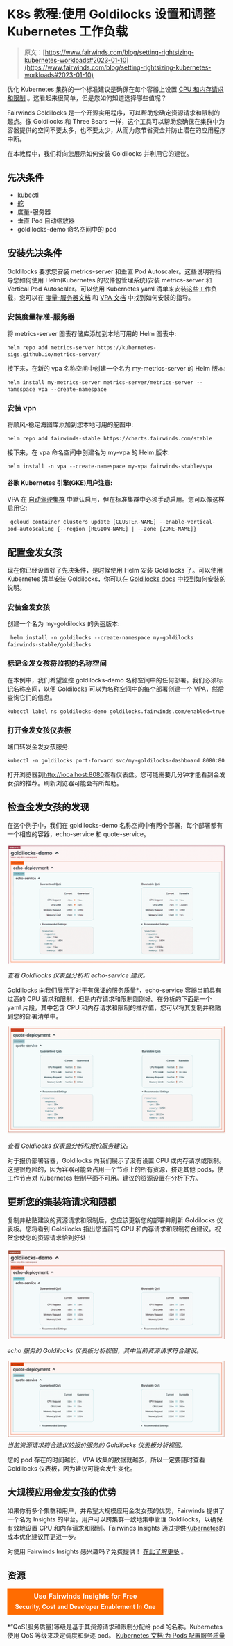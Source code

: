 # K8s 教程:使用 Goldilocks 设置和调整 Kubernetes 工作负载

> 原文：[https://www.fairwinds.com/blog/setting-rightsizing-kubernetes-workloads#2023-01-10](https://www.fairwinds.com/blog/setting-rightsizing-kubernetes-workloads#2023-01-10)

 优化 Kubernetes 集群的一个标准建议是确保在每个容器上设置 [CPU 和内存请求和限制](https://kubernetes.io/docs/concepts/configuration/manage-resources-containers/) 。这看起来很简单，但是您如何知道选择哪些值呢？

Fairwinds Goldilocks 是一个开源实用程序，可以帮助您确定资源请求和限制的起点。像 Goldilocks 和 Three Bears 一样，这个工具可以帮助您确保在集群中为容器提供的空间不要太多，也不要太少，从而为您节省资金并防止潜在的应用程序中断。

在本教程中，我们将向您展示如何安装 Goldilocks 并利用它的建议。

## 先决条件

*   [kubectl](https://kubernetes.io/docs/tasks/tools/)
*   [舵](https://helm.sh/docs/intro/install/)
*   度量-服务器
*   垂直 Pod 自动缩放器
*   goldilocks-demo 命名空间中的 pod

## 安装先决条件

Goldilocks 要求您安装 metrics-server 和垂直 Pod Autoscaler。这些说明将指导您如何使用 Helm(Kubernetes 的软件包管理系统)安装 metrics-server 和 Vertical Pod Autoscaler。可以使用 Kubernetes yaml 清单来安装这些工作负载，您可以在 [度量-服务器文档](https://github.com/kubernetes-sigs/metrics-server#installation) 和 [VPA 文档](https://github.com/kubernetes/autoscaler/tree/master/vertical-pod-autoscaler#install-command) 中找到如何安装的指导。

### 安装度量标准-服务器

将 metrics-server 图表存储库添加到本地可用的 Helm 图表中:

```
helm repo add metrics-server https://kubernetes-sigs.github.io/metrics-server/
```

接下来，在新的 vpa 名称空间中创建一个名为 my-metrics-server 的 Helm 版本:

```
helm install my-metrics-server metrics-server/metrics-server --namespace vpa --create-namespace
```

### 安装 vpn

将顺风-稳定海图库添加到您本地可用的舵图中:

```
helm repo add fairwinds-stable https://charts.fairwinds.com/stable
```

接下来，在 vpa 命名空间中创建名为 my-vpa 的 Helm 版本:

```
helm install -n vpa --create-namespace my-vpa fairwinds-stable/vpa
```

#### 谷歌 Kubernetes 引擎(GKE)用户注意:

VPA 在 [自动驾驶集群](https://cloud.google.com/kubernetes-engine/docs/concepts/autopilot-overview) 中默认启用，但在标准集群中必须手动启用。您可以像这样启用它:

```
 gcloud container clusters update [CLUSTER-NAME] --enable-vertical-pod-autoscaling {--region [REGION-NAME] | --zone [ZONE-NAME]} 
```

## 配置金发女孩

现在你已经设置好了先决条件，是时候使用 Helm 安装 Goldilocks 了。可以使用 Kubernetes 清单安装 Goldilocks，你可以在 [Goldilocks docs](https://goldilocks.docs.fairwinds.com/installation/#installation-2) 中找到如何安装的说明。

### 安装金发女孩

创建一个名为 my-goldilocks 的头盔版本:

```
 helm install -n goldilocks --create-namespace my-goldilocks fairwinds-stable/goldilocks 
```

### 标记金发女孩将监视的名称空间

在本例中，我们希望监控 goldilocks-demo 名称空间中的任何部署。我们必须标记名称空间，以便 Goldilocks 可以为名称空间中的每个部署创建一个 VPA，然后查询它们的信息。

```
kubectl label ns goldilocks-demo goldilocks.fairwinds.com/enabled=true
```

### 打开金发女孩仪表板

端口转发金发女孩服务:

```
kubectl -n goldilocks port-forward svc/my-goldilocks-dashboard 8080:80
```

打开浏览器到[http://localhost:8080](http://localhost:8080/)查看仪表盘。您可能需要几分钟才能看到金发女孩的推荐。刷新浏览器可能会有所帮助。

## 检查金发女孩的发现

在这个例子中，我们在 goldilocks-demo 名称空间中有两个部署，每个部署都有一个相应的容器，echo-service 和 quote-service。

![View of the Goldilocks Dashboard analysis and recommendation for the echo-service.](img/dbbc2170560c57e23b92eacc87a04ade.png)

*查看 Goldilocks 仪表盘分析和 echo-service 建议。*

Goldilocks 向我们展示了对于有保证的服务质量*，echo-service 容器当前具有过高的 CPU 请求和限制，但是内存请求和限制刚刚好。在分析的下面是一个 yaml 片段，其中包含 CPU 和内存请求和限制的推荐值，您可以将其复制并粘贴到您的部署清单中。

![View of the Goldilocks Dashboard analysis and recommendation for the quote-service](img/06147e58fd73c3862c9f1d0db33238ee.png)

*查看 Goldilocks 仪表盘分析和报价服务建议。*

对于报价部署容器，Goldilocks 向我们展示了没有设置 CPU 或内存请求或限制。这是很危险的，因为容器可能会占用一个节点上的所有资源，挤走其他 pods，使工作节点对 Kubernetes 控制平面不可用。建议的资源设置在分析下方。

## 更新您的集装箱请求和限额

复制并粘贴建议的资源请求和限制后，您应该更新您的部署并刷新 Goldilocks 仪表板。您将看到 Goldilocks 指出您当前的 CPU 和内存请求和限制符合建议。祝贺您使您的资源请求恰到好处！

![View of the Goldilocks Dashboard analysis for the echo-service where the current resource requests are in line with the recommendations.](img/377e8ecd79c60cfbf00d8af482807488.png)

*echo 服务的 Goldilocks 仪表板分析视图，其中当前资源请求符合建议。*

![View of the Goldilocks Dashboard analysis for the quote-service where the current resource requests are in line with the recommendations](img/53e63b6cc387330bd88279183f428930.png)  *当前资源请求符合建议的报价服务的 Goldilocks 仪表板分析视图。*

您的 pod 存在的时间越长，VPA 收集的数据就越多，所以一定要随时查看 Goldilocks 仪表板，因为建议可能会发生变化。

## 大规模应用金发女孩的优势

如果你有多个集群和用户，并希望大规模应用金发女孩的优势，Fairwinds 提供了一个名为 Insights 的平台。用户可以跨集群一致地集中管理 Goldilocks，以确保有效地设置 CPU 和内存请求和限制。Fairwinds Insights 通过提供[Kubernetes](https://www.fairwinds.com/kubernetes-cost-optimization)的成本优化建议而更进一步。

对使用 Fairwinds Insights 感兴趣吗？免费提供！ [在此了解更多](https://www.fairwinds.com/coming-soon) 。

## 资源

[![Use Fairwinds Insights for Free Security, Cost and Developer Enablement In One](img/7c86296320eb01b215d8e2755e9c5b9d.png)](https://cta-redirect.hubspot.com/cta/redirect/2184645/34aa4987-a1f9-438a-a145-d7d82d5c479a)

*“QoS(服务质量)等级是基于其资源请求和限制分配给 pod 的名称。Kubernetes 使用 QoS 等级来决定调度和驱逐 pod。  [Kubernetes 文档:为 Pods 配置服务质量](https://kubernetes.io/docs/tasks/configure-pod-container/quality-service-pod/)